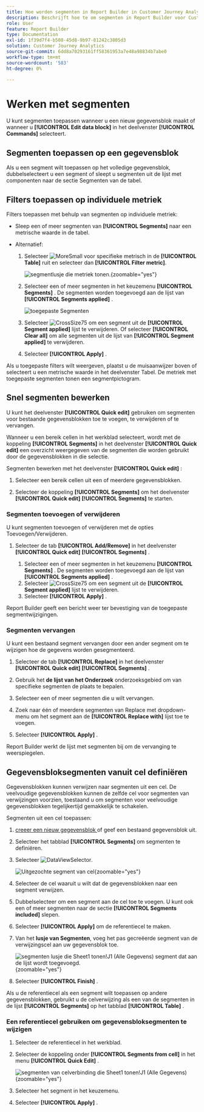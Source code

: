```yaml
---
title: Hoe worden segmenten in Report Builder in Customer Journey Analytics gebruikt?
description: Beschrijft hoe te om segmenten in Report Builder voor Customer Journey Analytics te gebruiken
role: User
feature: Report Builder
type: Documentation
exl-id: 1f39d7f4-b508-45d8-9b97-81242c3805d3
solution: Customer Journey Analytics
source-git-commit: 6dd8a70293161ff58361953a7e48a98834b7abe0
workflow-type: tm+mt
source-wordcount: '583'
ht-degree: 0%

---
```


# Werken met segmenten

U kunt segmenten toepassen wanneer u een nieuw gegevensblok maakt of wanneer u **[!UICONTROL Edit data block]** in het deelvenster **[!UICONTROL Commands]** selecteert.

## Segmenten toepassen op een gegevensblok

Als u een segment wilt toepassen op het volledige gegevensblok, dubbelselecteert u een segment of sleept u segmenten uit de lijst met componenten naar de sectie Segmenten van de tabel.

## Filters toepassen op individuele metriek

Filters toepassen met behulp van segmenten op individuele metriek:

* Sleep een of meer segmenten van **[!UICONTROL Segments]** naar een metrische waarde in de tabel.

* Alternatief:

   1. Selecteer ![ MoreSmall ](/help/assets/icons/MoreSmall.svg) voor specifieke metrisch in de **[!UICONTROL Table]** ruit en selecteer dan **[!UICONTROL Filter metric]**.

      ![ segmentlusje die metriek tonen.](./assets/filter-metric.png){zoomable="yes"}

   1. Selecteer een of meer segmenten in het keuzemenu **[!UICONTROL Segments]** . De segmenten worden toegevoegd aan de lijst van **[!UICONTROL Segments applied]** .

      ![ toegepaste Segmenten ](assets/segments-applied.png)
   1. Selecteer ![ CrossSize75 ](/help/assets/icons/CrossSize75.svg) om een segment uit de **[!UICONTROL Segment applied]** lijst te verwijderen. Of selecteer **[!UICONTROL Clear all]** om alle segmenten uit de lijst van **[!UICONTROL Segment applied]** te verwijderen.
   1. Selecteer **[!UICONTROL Apply]** .

Als u toegepaste filters wilt weergeven, plaatst u de muisaanwijzer boven of selecteert u een metrische waarde in het deelvenster Tabel. De metriek met toegepaste segmenten tonen een segmentpictogram.


## Snel segmenten bewerken

U kunt het deelvenster **[!UICONTROL Quick edit]** gebruiken om segmenten voor bestaande gegevensblokken toe te voegen, te verwijderen of te vervangen.

Wanneer u een bereik cellen in het werkblad selecteert, wordt met de koppeling **[!UICONTROL Segments]** in het deelvenster **[!UICONTROL Quick edit]** een overzicht weergegeven van de segmenten die worden gebruikt door de gegevensblokken in die selectie.

Segmenten bewerken met het deelvenster **[!UICONTROL Quick edit]** :

1. Selecteer een bereik cellen uit een of meerdere gegevensblokken.

1. Selecteer de koppeling **[!UICONTROL Segments]** om het deelvenster **[!UICONTROL Quick edit]** **[!UICONTROL Segments]** te starten.


### Segmenten toevoegen of verwijderen

U kunt segmenten toevoegen of verwijderen met de opties Toevoegen/Verwijderen.

1. Selecteer de tab **[!UICONTROL Add/Remove]** in het deelvenster **[!UICONTROL Quick edit]** **[!UICONTROL Segments]** .


   1. Selecteer een of meer segmenten in het keuzemenu **[!UICONTROL Segments]** . De segmenten worden toegevoegd aan de lijst van **[!UICONTROL Segments applied]** .
   1. Selecteer ![ CrossSize75 ](/help/assets/icons/CrossSize75.svg) om een segment uit de **[!UICONTROL Segment applied]** lijst te verwijderen.
   1. Selecteer **[!UICONTROL Apply]** .

Report Builder geeft een bericht weer ter bevestiging van de toegepaste segmentwijzigingen.

### Segmenten vervangen

U kunt een bestaand segment vervangen door een ander segment om te wijzigen hoe de gegevens worden gesegmenteerd.

1. Selecteer de tab **[!UICONTROL Replace]** in het deelvenster **[!UICONTROL Quick edit]** **[!UICONTROL Segments]** .

1. Gebruik het **de lijst van het Onderzoek** onderzoeksgebied om van specifieke segmenten de plaats te bepalen.

1. Selecteer een of meer segmenten die u wilt vervangen.

1. Zoek naar één of meerdere segmenten van Replace met dropdown-menu om het segment aan de **[!UICONTROL Replace with]** lijst toe te voegen.

1. Selecteer **[!UICONTROL Apply]** .

Report Builder werkt de lijst met segmenten bij om de vervanging te weerspiegelen.

## Gegevensbloksegmenten vanuit cel definiëren

Gegevensblokken kunnen verwijzen naar segmenten uit een cel. De veelvoudige gegevensblokken kunnen de zelfde cel voor segmenten van verwijzingen voorzien, toestaand u om segmenten voor veelvoudige gegevensblokken tegelijkertijd gemakkelijk te schakelen.

Segmenten uit een cel toepassen:

1. [ creeer een nieuw gegevensblok ](create-a-data-block.md#create-a-data-block) of geef een bestaand gegevensblok uit.
1. Selecteer het tabblad **[!UICONTROL Segments]** om segmenten te definiëren.
1. Selecteer ![ DataViewSelector ](/help/assets/icons/DataViewSelector.svg).

   ![ Uitgezochte segment van cel ](assets/select-segment-from-cell.png){zoomable="yes"}

1. Selecteer de cel waaruit u wilt dat de gegevensblokken naar een segment verwijzen.

1. Dubbelselecteer om een segment aan de cel toe te voegen. U kunt ook een of meer segmenten naar de sectie **[!UICONTROL Segments included]** slepen.

1. Selecteer **[!UICONTROL Apply]** om de referentiecel te maken.

1. Van het **lusje van Segmenten**, voeg het pas gecreëerde segment van de verwijzingscel aan uw gegevensblok toe.

   ![ segmenten lusje die Sheet1 tonen!J1 (Alle Gegevens) segment dat aan de lijst wordt toegevoegd.](assets/segment-from-cell-applied.png){zoomable="yes"}

1. Selecteer **[!UICONTROL Finish]** .

Als u de referentiecel als een segment wilt toepassen op andere gegevensblokken, gebruikt u de celverwijzing als een van de segmenten in de lijst **[!UICONTROL Segments]** op het tabblad **[!UICONTROL Table]** .

### Een referentiecel gebruiken om gegevensbloksegmenten te wijzigen

1. Selecteer de referentiecel in het werkblad.

1. Selecteer de koppeling onder **[!UICONTROL Segments from cell]** in het menu **[!UICONTROL Quick Edit]** .

   ![ segmenten van celverbinding die Sheet1 tonen!J1 (Alle Gegevens) ](assets/select-segment-from-cell-in-sheet.png){zoomable="yes"}

1. Selecteer het segment in het keuzemenu.

1. Selecteer **[!UICONTROL Apply]** .
